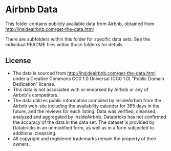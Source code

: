 # Airbnb Data

This folder contains publicly available data from Airbnb, obtained from
http://insideairbnb.com/get-the-data.html

There are subfolders within this folder for specific data sets. See the
individual README files within those folderrs for details.

## License

* The data is sourced from http://insideairbnb.com/get-the-data.html under a
  Creative Commons CC0 1.0 Universal (CC0 1.0) "Public Domain Dedication"
  license.
* This data is not associated with or endorsed by Airbnb or any of Airbnb's
  competitors.
* The data utilizes public information compiled by InsideAirbnb from the
  Airbnb web-site including the availability calendar for 365 days in the
  future, and the reviews for each listing. Data was verified, cleansed,
  analyzed and aggregated by InsideAirbnb.  Databricks has not confirmed the
  accuracy of the data in the data set.  The dataset is provided by Databricks
  in an unmodified form, as well as in a form subjected to additional cleansing.
* All copyright and registered trademarks remain the property of their owners.

